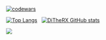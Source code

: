 [![codewars](https://www.codewars.com/users/DiTheRX/badges/large)](https://www.codewars.com/users/DiTheRX)   

[![Top Langs](https://github-readme-stats.vercel.app/api/top-langs/?username=DiTheRX&layout=donut-vertical&theme=synthwave)](https://github.com/anuraghazra/github-readme-stats)&nbsp;&nbsp;&nbsp;[![DiTheRX GitHub stats](https://github-readme-stats.vercel.app/api?username=DiTheRX&show_icons=true&theme=synthwave)](https://github.com/anuraghazra/github-readme-stats)

![](https://github-profile-summary-cards.vercel.app/api/cards/profile-details?username=DiTheRX&theme=synthwave)

<!--
**DiTheRX/DiTheRX** is a ✨ _special_ ✨ repository because its `README.md` (this file) appears on your GitHub profile.

Here are some ideas to get you started:

- 🔭 I’m currently working on ...
- 🌱 I’m currently learning ...
- 👯 I’m looking to collaborate on ...
- 🤔 I’m looking for help with ...
- 💬 Ask me about ...
- 📫 How to reach me: ...
- 😄 Pronouns: ...
- ⚡ Fun fact: ...
-->
